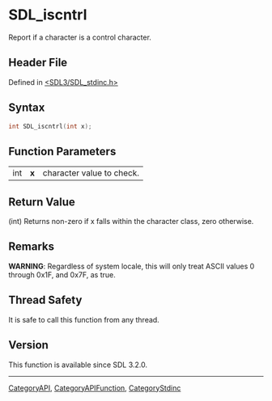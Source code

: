 # SDL_iscntrl

Report if a character is a control character.

## Header File

Defined in [<SDL3/SDL_stdinc.h>](https://github.com/libsdl-org/SDL/blob/main/include/SDL3/SDL_stdinc.h)

## Syntax

```c
int SDL_iscntrl(int x);
```

## Function Parameters

|     |       |                           |
| --- | ----- | ------------------------- |
| int | **x** | character value to check. |

## Return Value

(int) Returns non-zero if x falls within the character class, zero
otherwise.

## Remarks

**WARNING**: Regardless of system locale, this will only treat ASCII values
0 through 0x1F, and 0x7F, as true.

## Thread Safety

It is safe to call this function from any thread.

## Version

This function is available since SDL 3.2.0.

----
[CategoryAPI](CategoryAPI), [CategoryAPIFunction](CategoryAPIFunction), [CategoryStdinc](CategoryStdinc)

